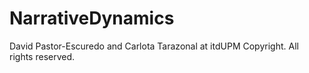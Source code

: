 # NarrativeDynamics

David Pastor-Escuredo and Carlota Tarazonal at itdUPM
Copyright. All rights reserved.
